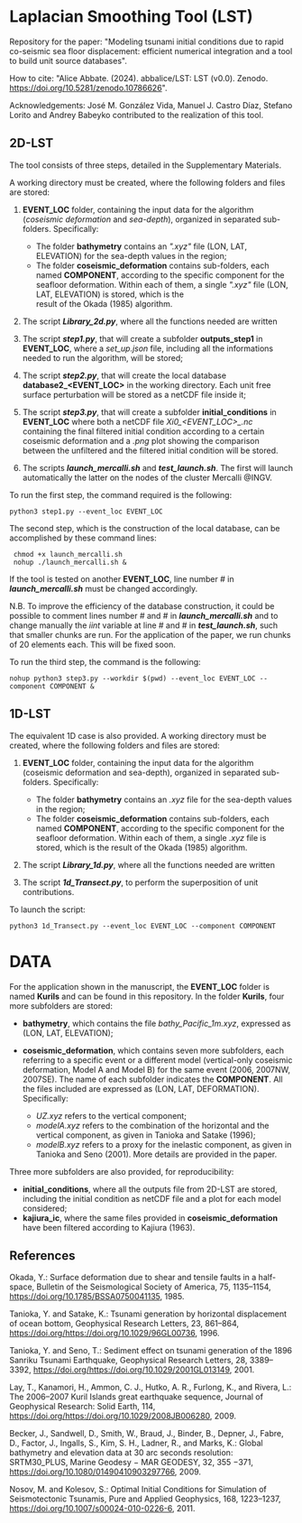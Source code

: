 # Laplacian Smoothing Tool (LST)

Repository for the paper: "Modeling tsunami initial conditions due to rapid co-seismic sea floor displacement: efficient numerical integration and a tool to build unit source databases".

How to cite: "Alice Abbate. (2024). abbalice/LST: LST (v0.0). Zenodo. https://doi.org/10.5281/zenodo.10786626".

Acknowledgements: José M. González Vida, Manuel J. Castro Díaz, Stefano Lorito and Andrey Babeyko contributed to the realization of this tool.

## 2D-LST

The tool consists of three steps, detailed in the Supplementary Materials.

A working directory must be created, where the following folders and files are stored:

1. **EVENT_LOC** folder, containing the input data for the algorithm (*coseismic deformation* and *sea-depth*), organized in separated sub-folders. Specifically:
   * The folder **bathymetry** contains an *".xyz"* file (LON, LAT, ELEVATION) for the sea-depth values in the region;
   * The folder **coseismic_deformation** contains sub-folders, each named **COMPONENT**, according to the specific component for the seafloor deformation. Within each of them, a single *".xyz"* file (LON, LAT, ELEVATION) is stored, which is the   
     result of the Okada (1985) algorithm.
     
2. The script ***Library_2d.py***, where all the functions needed are written

3. The script ***step1.py***, that will create a subfolder **outputs_step1** in **EVENT_LOC**, where a *set_up.json* file, including all the informations needed to run the algorithm, will be stored; 

4. The script ***step2.py***, that will create the local database **database2_<EVENT_LOC>** in the working directory. Each unit free surface perturbation will be stored as a netCDF file inside it;

5. The script ***step3.py***, that will create a subfolder **initial_conditions** in **EVENT_LOC** where both a netCDF file *Xi0_<EVENT_LOC>_<COMPONENT>.nc* containing the final filtered initial condition according to a certain coseismic deformation and a *.png* plot showing the comparison between the unfiltered and the filtered initial condition will be stored.

6. The scripts ***launch_mercalli.sh*** and ***test_launch.sh***. The first will launch automatically the latter on the nodes of the cluster Mercalli @INGV.
   
    
To run the first step, the command required is the following:

```
python3 step1.py --event_loc EVENT_LOC
```

The second step, which is the construction of the local database, can be accomplished by these command lines:

```
 chmod +x launch_mercalli.sh  
 nohup ./launch_mercalli.sh &
```

If the tool is tested on another **EVENT_LOC**, line number # in ***launch_mercalli.sh*** must be changed accordingly.

N.B. To improve the efficiency of the database construction, it could be possible to comment lines number # and # in ***launch_mercalli.sh*** and to change manually the *iint* variable at line # and # in ***test_launch.sh***, such that smaller chunks are run. For the application of the paper, we run chunks of 20 elements each. This will be fixed soon. 

To run the third step, the command is the following:

```
nohup python3 step3.py --workdir $(pwd) --event_loc EVENT_LOC --component COMPONENT &
```

## 1D-LST

The equivalent 1D case is also provided. 
A working directory must be created, where the following folders and files are stored:

1. **EVENT_LOC** folder, containing the input data for the algorithm (coseismic deformation and sea-depth), organized in separated sub-folders. Specifically:
   
   * The folder **bathymetry** contains an *.xyz* file for the sea-depth values in the region;
   * The folder **coseismic_deformation** contains sub-folders, each named **COMPONENT**, according to the specific component for the seafloor deformation. Within each of them, a single *.xyz* file is stored, which is the result of the Okada (1985) algorithm.
     
2. The script ***Library_1d.py***, where all the functions needed are written

3. The script ***1d_Transect.py***, to perform the superposition of unit contributions.

To launch the script:

```
python3 1d_Transect.py --event_loc EVENT_LOC --component COMPONENT
```

# DATA

For the application shown in the manuscript, the **EVENT_LOC** folder is named **Kurils** and can be found in this repository.
In the folder **Kurils**, four more subfolders are stored:

* **bathymetry**, which contains the file *bathy_Pacific_1m.xyz*, expressed as (LON, LAT, ELEVATION);
  
* **coseismic_deformation**, which contains seven more subfolders, each referring to a specific event or a different model (vertical-only coseismic deformation, Model A and Model B) for the same event (2006, 2007NW, 2007SE). The name of each subfolder indicates the **COMPONENT**. All the files included are expressed as (LON, LAT, DEFORMATION). Specifically:
  
  * *UZ.xyz* refers to the vertical component;
  * *modelA.xyz* refers to the combination of the horizontal and the vertical component, as given in Tanioka and Satake (1996);
  * *modelB.xyz* refers to a proxy for the inelastic component, as given in Tanioka and Seno (2001).
More details are provided in the paper.

Three more subfolders are also provided, for reproducibility:

* **initial_conditions**, where all the outputs file from 2D-LST are stored, including the initial condition as netCDF file and a plot for each model considered;
* **kajiura_ic**, where the same files provided in **coseismic_deformation** have been filtered according to Kajiura (1963).

## References

Okada, Y.: Surface deformation due to shear and tensile faults in a half-space, Bulletin of the Seismological Society of America, 75, 1135–1154, https://doi.org/10.1785/BSSA0750041135, 1985.

Tanioka, Y. and Satake, K.: Tsunami generation by horizontal displacement of ocean bottom, Geophysical Research Letters, 23, 861–864, https://doi.org/https://doi.org/10.1029/96GL00736, 1996.

Tanioka, Y. and Seno, T.: Sediment effect on tsunami generation of the 1896 Sanriku Tsunami Earthquake, Geophysical Research Letters, 28, 3389–3392, https://doi.org/https://doi.org/10.1029/2001GL013149, 2001.

Lay, T., Kanamori, H., Ammon, C. J., Hutko, A. R., Furlong, K., and Rivera, L.: The 2006–2007 Kuril Islands great earthquake sequence, Journal of Geophysical Research: Solid Earth, 114, https://doi.org/https://doi.org/10.1029/2008JB006280, 2009.

Becker, J., Sandwell, D., Smith, W., Braud, J., Binder, B., Depner, J., Fabre, D., Factor, J., Ingalls, S., Kim, S. H., Ladner, R., and Marks, K.: Global bathymetry and elevation data at 30 arc seconds resolution: SRTM30_PLUS, Marine Geodesy − MAR GEODESY, 32, 355 −371, https://doi.org/10.1080/01490410903297766, 2009.

Nosov, M. and Kolesov, S.: Optimal Initial Conditions for Simulation of Seismotectonic Tsunamis, Pure and Applied Geophysics, 168, 1223–1237, https://doi.org/10.1007/s00024-010-0226-6, 2011.




